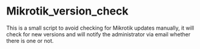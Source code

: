# Mikrotik_version_check
This is a small script to avoid checking for Mikrotik updates manually, it will check for new versions and will notify the administrator via email whether there is one or not.
